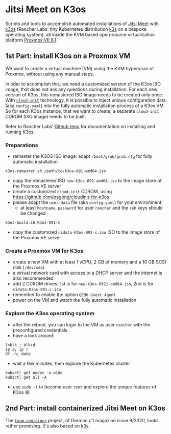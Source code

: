 # Jitsi Meet on K3os

Scripts and tools to accomplish automated installations of [Jitsi Meet][1] with [k3os][2]
(Rancher Labs' tiny Kubernetes distribution [k3s][3] on a bespoke operating system), 
all inside the KVM based open-source virtualization platform [Proxmox VE 6.1][4].


## 1st Part: install K3os on a Proxmox VM

We want to create a virtual machine (VM) using the KVM hypervisor of Proxmox, without using any manual steps.

In oder to accomplish this, we need a customized version of the K3os ISO image, 
that does not ask any questions during installation.
For each new version of K3os, this remastered ISO image needs to be created only once.
With [`cloud-init`][5] technology, it is possible to inject unique configuration data (aka `config.yaml`) 
into the fully automatic installation process of a K3os VM.
So for each K3os instance, that we want to create, a separate `cloud-init` CDROM (ISO image) needs to be built.

Refer to Rancher Labs' [Github repo][2] for documentation on installing and running K3os.


### Preparations

- remaster the K3OS ISO image: adapt `/boot/grub/grub.cfg` for fully automatic installation
```
k3os-remaster.sh /path/to/k3os-091-amd64.iso
```
- copy the remastered ISO `new-k3os-091-amd64.iso` to the image store of the Proxmox VE server
- create a customized `cloud-init` CDROM, using https://github.com/pagong/cloudinit-for-k3os
- please adapt the `user-data` file (aka `config.yaml`) for your environment:
  - at least `hostname`, `password` for user `rancher` and the `ssh` keys should be changed
```
k3os-build.sh K3os-091-c
```
- copy the customized `cidata-K3os-091-c.iso` ISO to the image store of the Proxmox VE server


### Create a Proxmox VM for K3os

- create a new VM with at least 1 vCPU, 2 GB of memory and a 10 GB SCSI disk (`/dev/sda`)
- a virtual network card with access to a DHCP server and the internet is also recommended
- add 2 CDROM drives: 1st is for `new-k3os-0921-amd64.iso`, 2nd is for `cidata-K3os-091-c.iso`
- remember to enable the option `QEMU Guest Agent`
- power on the VM and watch the fully automatic installation


### Explore the K3os operating system

- after the reboot, you can login to the VM as user `rancher` with the preconfigured credentials
- have a look around:
```
lsblk ; blkid
ip a; ip r
df -h; date
```
- wait a few minutes, then explore the Kubernetes cluster
```
kubectl get nodes -o wide
kubectl get all -A
```
- use `sudo -i` to become user `root` and explore the unique features of K3os :smile:


## 2nd Part: install containerized Jitsi Meet on K3os

The [`team-container`][6] project, of German c't magazine issue 9/2020, looks rather promising. It's also based on [k3s][3].

[1]: https://github.com/jitsi/docker-jitsi-meet
[2]: https://github.com/rancher/k3os
[3]: https://github.com/rancher/k3s
[4]: https://www.proxmox.com/en/proxmox-ve
[5]: https://cloudinit.readthedocs.io/en/latest/
[6]: https://github.com/ct-Open-Source/team-container
